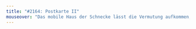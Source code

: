 ```yaml
---
title: "#2164: Postkarte II"
mouseover: "Das mobile Haus der Schnecke lässt die Vermutung aufkommen, dass sie holländischen Ursprungs ist."
---
```

